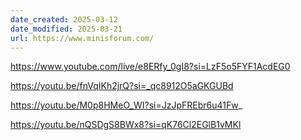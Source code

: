 ```yaml
---
date_created: 2025-03-12
date_modified: 2025-03-21
url: https://www.minisforum.com/
---
```



https://www.youtube.com/live/e8ERfy_0gI8?si=LzF5o5FYF1AcdEG0

https://youtu.be/fnVqIKh2jrQ?si=_qc8912O5aGKGUBd

https://youtu.be/M0p8HMeO_WI?si=JzJpFREbr6u41Fw_

https://youtu.be/nQSDgS8BWx8?si=qK76Cl2EGlB1vMKl